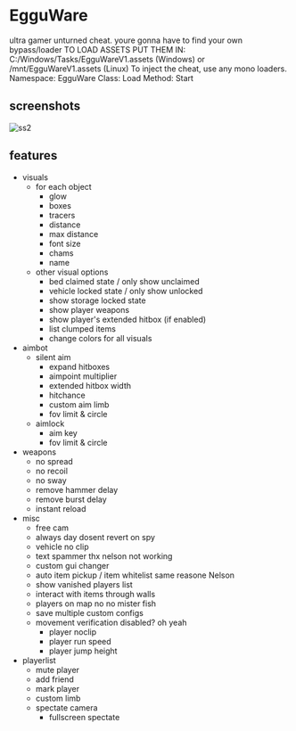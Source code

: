 # EgguWare
ultra gamer unturned cheat. youre gonna have to find your own bypass/loader
TO LOAD ASSETS PUT THEM IN: C:/Windows/Tasks/EgguWareV1.assets (Windows) or /mnt/EgguWareV1.assets (Linux) 
To inject the cheat, use any mono loaders. 
Namespace: EgguWare 
Class: Load
Method: Start
## screenshots

![ss2](https://i.imgur.com/vCgvXBM.png)

## features
* visuals
  * for each object
    * glow
    * boxes
    * tracers
    * distance
    * max distance
    * font size
    * chams
    * name
  * other visual options
    * bed claimed state / only show unclaimed
    * vehicle locked state / only show unlocked
    * show storage locked state
    * show player weapons
    * show player's extended hitbox (if enabled)
    * list clumped items
    * change colors for all visuals
* aimbot
  * silent aim
    * expand hitboxes
    * aimpoint multiplier
    * extended hitbox width
    * hitchance 
    * custom aim limb
    * fov limit & circle
  * aimlock
    * aim key
    * fov limit & circle
* weapons
  * no spread
  * no recoil 
  * no sway
  * remove hammer delay
  * remove burst delay 
  * instant reload
* misc
  * free cam
  * always day dosent revert on spy
  * vehicle no clip
  * text spammer thx nelson not working 
  * custom gui changer
  * auto item pickup / item whitelist same reasone Nelson 
  * show vanished players list
  * interact with items through walls
  * players on map no no mister fish
  * save multiple custom configs
  * movement verification disabled? oh yeah
    * player noclip
    * player run speed
    * player jump height
* playerlist
  * mute player
  * add friend
  * mark player
  * custom limb 
  * spectate camera
    * fullscreen spectate
 
